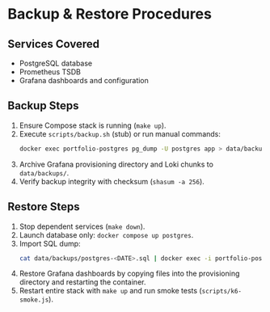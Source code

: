 # Backup & Restore Procedures

## Services Covered
- PostgreSQL database
- Prometheus TSDB
- Grafana dashboards and configuration

## Backup Steps
1. Ensure Compose stack is running (`make up`).
2. Execute `scripts/backup.sh` (stub) or run manual commands:
   ```bash
   docker exec portfolio-postgres pg_dump -U postgres app > data/backups/postgres-$(date +%F).sql
   ```
3. Archive Grafana provisioning directory and Loki chunks to `data/backups/`.
4. Verify backup integrity with checksum (`shasum -a 256`).

## Restore Steps
1. Stop dependent services (`make down`).
2. Launch database only: `docker compose up postgres`.
3. Import SQL dump:
   ```bash
   cat data/backups/postgres-<DATE>.sql | docker exec -i portfolio-postgres psql -U postgres app
   ```
4. Restore Grafana dashboards by copying files into the provisioning directory and restarting the container.
5. Restart entire stack with `make up` and run smoke tests (`scripts/k6-smoke.js`).

